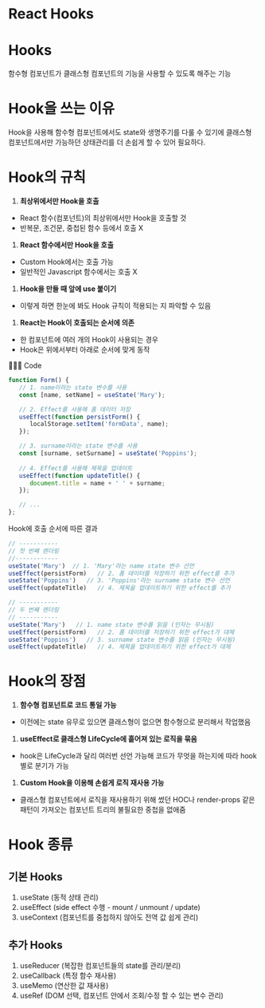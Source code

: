# React Hooks

# Hooks

함수형 컴포넌트가 클래스형 컴포넌트의 기능을 사용할 수 있도록 해주는 기능

# Hook을 쓰는 이유

Hook을 사용해 함수형 컴포넌트에서도 state와 생명주기를 다룰 수 있기에 클래스형 컴포넌트에서만 가능하던 상태관리를 더 손쉽게 할 수 있어 필요하다.

# Hook의 규칙

1. **최상위에서만 Hook을 호출**

- React 함수(컴포넌트)의 최상위에서만 Hook을 호출할 것
- 반복문, 조건문, 중첩된 함수 등에서 호출 X

1. **React 함수에서만 Hook을 호출**

- Custom Hook에서는 호출 가능
- 일반적인 Javascript 함수에서는 호출 X

1. **Hook을 만들 때 앞에 use 붙이기**

- 이렇게 하면 한눈에 봐도 Hook 규칙이 적용되는 지 파악할 수 있음

1. **React는 Hook이 호출되는 순서에 의존**

- 한 컴포넌트에 여러 개의 Hook이 사용되는 경우
- Hook은 위에서부터 아래로 순서에 맞게 동작

🧑🏻‍💻 Code

```jsx
function Form() {
   // 1. name이라는 state 변수를 사용
   const [name, setName] = useState('Mary');

   // 2. Effect를 사용해 폼 데이터 저장
   useEffect(function persistForm() {
      localStorage.setItem('formData', name);
   });

   // 3. surname이라는 state 변수를 사용
   const [surname, setSurname] = useState('Poppins');
   
   // 4. Effect를 사용해 제목을 업데이트
   useEffect(function updateTitle() {
      document.title = name + ' ' + surname;
   });

   // ...
};
```

Hook에 호출 순서에 따른 결과

```jsx
// -----------
// 첫 번째 렌더링
//------------
useState('Mary')  // 1. 'Mary'라는 name state 변수 선언
useEffect(persistForm)   // 2. 폼 데이터를 저장하기 위한 effect를 추가
useState('Poppins')   // 3. 'Poppins'라는 surname state 변수 선언
useEffect(updateTitle)   // 4. 제목을 업데이트하기 위한 effect를 추가

// -----------
// 두 번째 렌더링
// -----------
useState('Mary')   // 1. name state 변수를 읽음 (인자는 무시됨)
useEffect(persistForm)   // 2. 폼 데이터를 저장하기 위한 effect가 대체
useState('Poppins')   // 3. surname state 변수를 읽음 (인자는 무시됨)
useEffect(updateTitle)   // 4. 제목을 업데이트하기 위한 effect가 대체
```

# Hook의 장점

1. **함수형 컴포넌트로 코드 통일 가능**

- 이전에는 state 유무로 있으면 클래스형이 없으면 함수형으로 분리해서 작업했음

1. **useEffect로 클래스형 LifeCycle에 흩어져 있는 로직을 묶음**

- hook은 LifeCycle과 달리 여러번 선언 가능해 코드가 무엇을 하는지에 따라 hook 별로 분기가 가능

1. **Custom Hook을 이용해 손쉽게 로직 재사용 가능**

- 클래스형 컴포넌트에서 로직을 재사용하기 위해 썼던 HOC나 render-props 같은 패턴이 가져오는 컴포넌트 트리의 불필요한 중첩을 없애줌

# Hook 종류

## 기본 Hooks

1. useState (동적 상태 관리)
2. useEffect (side effect 수행 - mount / unmount / update)
3. useContext (컴포넌트를 중첩하지 않아도 전역 값 쉽게 관리)

## 추가 Hooks

1. useReducer (복잡한 컴포넌트들의 state를 관리/분리)
2. useCallback (특정 함수 재사용)
3. useMemo (연산한 값 재사용)
4. useRef (DOM 선택, 컴포넌트 안에서 조회/수정 할 수 있는 변수 관리)